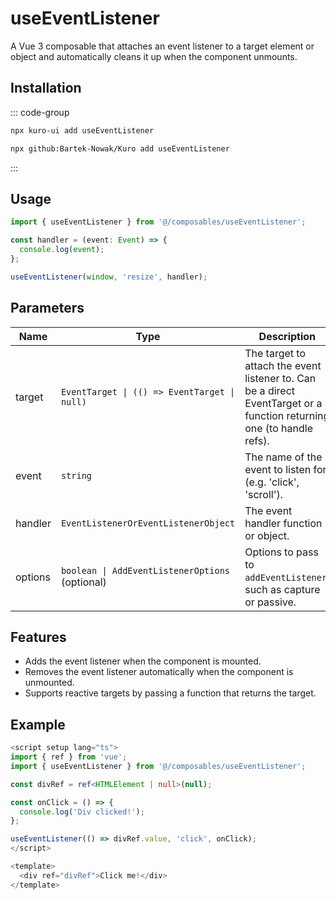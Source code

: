 # useEventListener

A Vue 3 composable that attaches an event listener to a target element or object and automatically cleans it up when the component unmounts.

## Installation

::: code-group
```bash [npx via npm]
npx kuro-ui add useEventListener
```
```bash [npx via GitHub]
npx github:Bartek-Nowak/Kuro add useEventListener
```
:::

## Usage

```ts
import { useEventListener } from '@/composables/useEventListener';

const handler = (event: Event) => {
  console.log(event);
};

useEventListener(window, 'resize', handler);
```

## Parameters

| Name    | Type                                     | Description                                                                                          |
| ------- | ---------------------------------------- | ---------------------------------------------------------------------------------------------------- |
| target  | `EventTarget \| (() => EventTarget \| null)` | The target to attach the event listener to. Can be a direct EventTarget or a function returning one (to handle refs). |
| event   | `string`                                 | The name of the event to listen for (e.g. 'click', 'scroll').                                        |
| handler | `EventListenerOrEventListenerObject`    | The event handler function or object.                                                                |
| options | `boolean \| AddEventListenerOptions` (optional) | Options to pass to `addEventListener`, such as capture or passive.                                   |

## Features

- Adds the event listener when the component is mounted.
- Removes the event listener automatically when the component is unmounted.
- Supports reactive targets by passing a function that returns the target.

## Example
```ts
<script setup lang="ts">
import { ref } from 'vue';
import { useEventListener } from '@/composables/useEventListener';

const divRef = ref<HTMLElement | null>(null);

const onClick = () => {
  console.log('Div clicked!');
};

useEventListener(() => divRef.value, 'click', onClick);
</script>

<template>
  <div ref="divRef">Click me!</div>
</template>
```